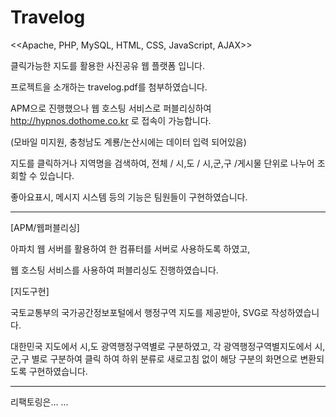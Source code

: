# Travelog

<<Apache, PHP, MySQL, HTML, CSS, JavaScript, AJAX>>

클릭가능한 지도를 활용한 사진공유 웹 플랫폼 입니다.

프로젝트을 소개하는 travelog.pdf를 첨부하였습니다.

APM으로 진행했으나 웹 호스팅 서비스로 퍼블리싱하여 http://hypnos.dothome.co.kr 로 접속이 가능합니다.

(모바일 미지원, 충청남도 계룡/논산시에는 데이터 입력 되어있음)

지도를 클릭하거나 지역명을 검색하여, 전체 / 시,도 / 시,군,구 /게시물 단위로 나누어 조회할 수 있습니다.

좋아요표시, 메시지 시스템 등의 기능은 팀원들이 구현하였습니다.

<hr/>

[APM/웹퍼블리싱]

아파치 웹 서버를 활용하여 한 컴퓨터를 서버로 사용하도록 하였고,

웹 호스팅 서비스를 사용하여 퍼블리싱도 진행하였습니다.


[지도구현]

국토교통부의 국가공간정보포털에서 행정구역 지도를 제공받아, SVG로 작성하였습니다.

대한민국 지도에서 시,도 광역행정구역별로 구분하였고, 각 광역행정구역별지도에서 시,군,구 별로 구분하여 클릭 하여 하위 분류로 새로고침 없이 해당 구분의 화면으로 변환되도록 구현하였습니다.

<hr/>

리팩토링은... ...
